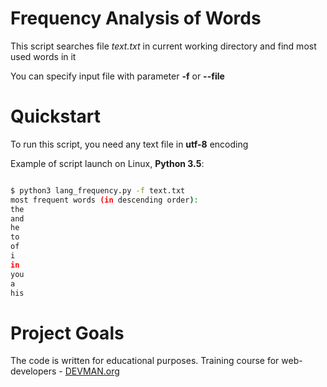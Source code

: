 # Frequency Analysis of Words

This script searches file _text.txt_ in current working directory and find most used words in it

You can specify input file with parameter __-f__ or __--file__

# Quickstart

To run this script, you need any text file in __utf-8__ encoding

Example of script launch on Linux, __Python 3.5__:

```bash

$ python3 lang_frequency.py -f text.txt 
most frequent words (in descending order):
the
and
he
to
of
i
in
you
a
his


```

# Project Goals

The code is written for educational purposes. Training course for web-developers - [DEVMAN.org](https://devman.org)
